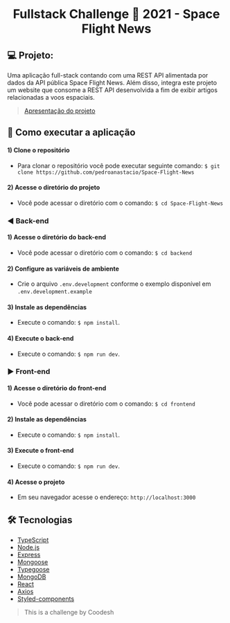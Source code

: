 <h1 align=center>Fullstack Challenge 🏅 2021 - Space Flight News</h1>

## 💻 Projeto:
Uma aplicação full-stack contando com uma REST API alimentada por dados da API pública Space Flight News.
Além disso, integra este projeto um website que consome a REST API desenvolvida a fim de exibir artigos relacionadas a voos espaciais.

> [Apresentação do projeto](https://www.loom.com/embed/e0866982b3e647dabadd53223744ee82)
   
## 🚀 Como executar a aplicação

  #### 1) Clone o repositório
   - Para clonar o repositório você pode executar seguinte comando: ``$ git clone https://github.com/pedroanastacio/Space-Flight-News``

  #### 2) Acesse o diretório do projeto
   - Você pode acessar o diretório com o comando: ``$ cd Space-Flight-News``
   
  ### ◀️ Back-end
  #### 1) Acesse o diretório do back-end
   - Você pode acessar o diretório com o comando: ``$ cd backend``
   
  #### 2) Configure as variáveis de ambiente
   - Crie o arquivo ``.env.development`` conforme o exemplo disponível em ``.env.development.example``
  
  #### 3) Instale as dependências
   - Execute o comando: ``$ npm install``.

  #### 4) Execute o back-end
   - Execute o comando: ``$ npm run dev``.
   
   ### ▶️ Front-end
   #### 1) Acesse o diretório do front-end
   - Você pode acessar o diretório com o comando: ``$ cd frontend``
   
  #### 2) Instale as dependências
  - Execute o comando: ``$ npm install``.

  #### 3) Execute o front-end
  - Execute o comando: ``$ npm run dev``.
  
  #### 4) Acesse o projeto
  - Em seu navegador acesse o endereço: ``http://localhost:3000``
   
  ## 🛠 Tecnologias
   - [TypeScript](https://www.typescriptlang.org/)
   - [Node.js](https://nodejs.org/)
   - [Express](https://expressjs.com/pt-br/)
   - [Mongoose](https://mongoosejs.com/)
   - [Typegoose](https://typegoose.github.io/typegoose/)
   - [MongoDB](https://www.mongodb.com/)
   - [React](https://pt-br.reactjs.org/)
   - [Axios](https://axios-http.com/ptbr/docs/intro)
   - [Styled-components](https://www.styled-components.com/)
  
   > This is a challenge by Coodesh
